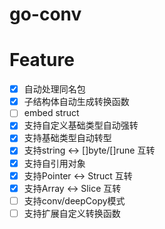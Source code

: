 # go-conv

# Feature

- [x] 自动处理同名包
- [x] 子结构体自动生成转换函数
- [ ] embed struct
- [x] 支持自定义基础类型自动强转
- [x] 支持基础类型自动转型
- [x] 支持string <-> []byte/[]rune 互转
- [x] 支持自引用对象
- [x] 支持Pointer <-> Struct 互转
- [x] 支持Array <-> Slice 互转
- [ ] 支持conv/deepCopy模式
- [ ] 支持扩展自定义转换函数